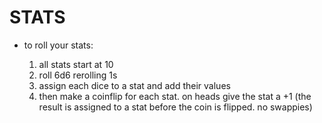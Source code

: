 # STATS

- to roll your stats:
  
  1) all stats start at 10
  2) roll 6d6 rerolling 1s
  3) assign each dice to a stat and add their values
  4) then make a coinflip for each stat. on heads give the stat a +1 (the result is assigned to a stat before the coin is flipped. no swappies)
